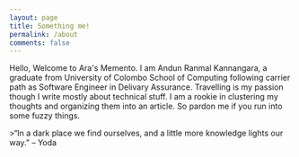 ```yaml
---
layout: page
title: Something me!
permalink: /about
comments: false
---
```


<div class="row justify-content-between">
<div class="col-md-8 pr-5">    

<p>Hello, Welcome to Ara's Memento. I am Andun Ranmal Kannangara, a graduate from University of Colombo School of Computing following carrier path as Software Engineer in Delivary Assurance. Travelling is my passion though I write mostly about technical stuff. I am a rookie in clustering my thoughts and organizing them into an article. So pardon me if you run into some fuzzy things.</p>


</div>
</div>
>“In a dark place we find ourselves, and a little more knowledge lights our way.”
 – Yoda